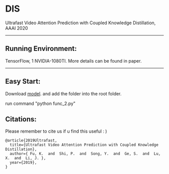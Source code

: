 # DIS

Ultrafast Video Attention Prediction with Coupled Knowledge Distillation, AAAI 2020

------

## Running Environment:

TensorFlow, 1 NVIDIA-1080TI. More details can be found in paper.

------

## Easy Start:

Download [model](http://cvteam.net/projects/2021/Gard/dataset_split.zip).  and add the folder into the root folder.

run command "python func_2.py"


## Citations:

Please remember to cite us if u find this useful : )

```
@article{2019Ultrafast,
  title={Ultrafast Video Attention Prediction with Coupled Knowledge Distillation},
  author={ Fu, K.  and  Shi, P.  and  Song, Y.  and  Ge, S.  and  Lu, X.  and  Li, J. },
  year={2019},
}
```

